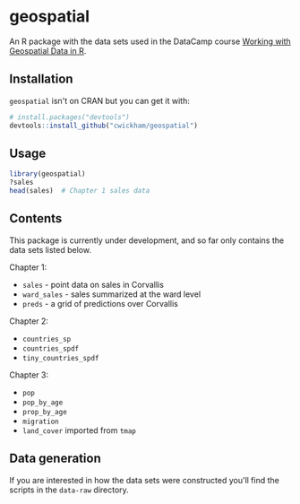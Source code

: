 # geospatial

An R package with the data sets used in the DataCamp course [Working with Geospatial Data in R](https://www.datacamp.com/courses/working-with-geospatial-data-in-r).

## Installation

`geospatial` isn't on CRAN but you can get it with:

```R
# install.packages("devtools")
devtools::install_github("cwickham/geospatial")
```

## Usage

```R
library(geospatial)
?sales
head(sales)  # Chapter 1 sales data
```

## Contents

This package is currently under development, and so far only contains the data
sets listed below.

Chapter 1:

* `sales` - point data on sales in Corvallis
* `ward_sales` - sales summarized at the ward level
* `preds` - a grid of predictions over Corvallis

Chapter 2:

* `countries_sp`
* `countries_spdf`
* `tiny_countries_spdf`

Chapter 3:

* `pop`
* `pop_by_age`
* `prop_by_age`
* `migration`
* `land_cover` imported from `tmap`

## Data generation

If you are interested in how the data sets were constructed you'll find the
scripts in the `data-raw` directory.
